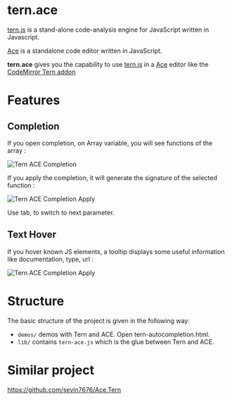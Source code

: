 tern.ace
========

[tern.js](https://github.com/marijnh/tern) is a stand-alone code-analysis engine for JavaScript written in Javascript.

[Ace](https://github.com/ajaxorg/ace) is a standalone code editor written in JavaScript.

**tern.ace** gives you the capability to use [tern.js](https://github.com/marijnh/tern) in a [Ace](https://github.com/ajaxorg/ace) editor like the [CodeMirror Tern addon](http://ternjs.net/doc/demo.html)

# Features

## Completion 

If you open completion, on Array variable, you will see functions of the array : 

![Tern ACE Completion](https://github.com/angelozerr/tern.ace/wiki/images/TernACE_CompletionOverview.png)

If you apply the completion, it will generate the signature of the selected function : 

![Tern ACE Completion Apply](https://github.com/angelozerr/tern.ace/wiki/images/TernACE_CompletionApply.png)

Use tab, to switch to next parameter.

## Text Hover 

If you hover known JS elements, a tooltip displays some useful information like documentation, type, url : 

![Tern ACE Completion Apply](https://github.com/angelozerr/tern.ace/wiki/images/TernACE_TextHover.png)

# Structure

The basic structure of the project is given in the following way:

* `demos/` demos with Tern and ACE. Open tern-autocompletion.html.
* `lib/` contains `tern-ace.js` which is the glue between Tern and ACE.

# Similar project

https://github.com/sevin7676/Ace.Tern

